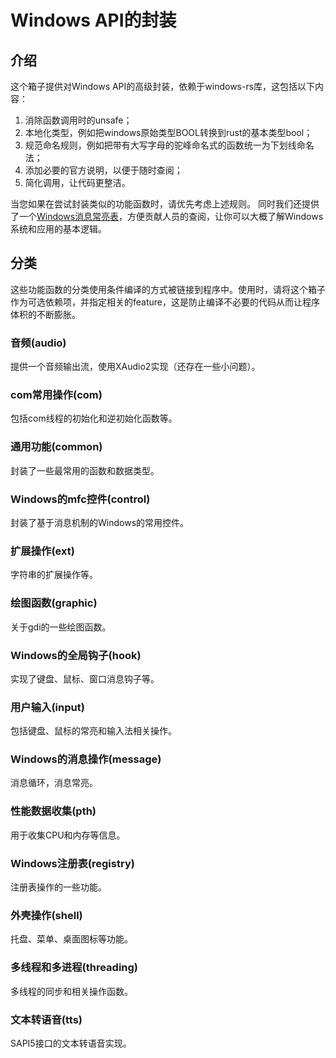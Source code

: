 # Windows API的封装

## 介绍

这个箱子提供对Windows API的高级封装，依赖于windows-rs库，这包括以下内容：

1. 消除函数调用时的unsafe；
2. 本地化类型，例如把windows原始类型BOOL转换到rust的基本类型bool；
3. 规范命名规则，例如把带有大写字母的驼峰命名式的函数统一为下划线命名法；
4. 添加必要的官方说明，以便于随时查阅；
5. 简化调用，让代码更整洁。

当您如果在尝试封装类似的功能函数时，请优先考虑上述规则。
同时我们还提供了一个[Windows消息常亮表](WM_REFERENCE.md)，方便贡献人员的查阅，让你可以大概了解Windows系统和应用的基本逻辑。

## 分类

这些功能函数的分类使用条件编译的方式被链接到程序中。使用时，请将这个箱子作为可选依赖项，并指定相关的feature，这是防止编译不必要的代码从而让程序体积的不断膨胀。

### 音频(audio)

提供一个音频输出流，使用XAudio2实现（还存在一些小问题）。

### com常用操作(com)

包括com线程的初始化和逆初始化函数等。

### 通用功能(common)

封装了一些最常用的函数和数据类型。

### Windows的mfc控件(control)

封装了基于消息机制的Windows的常用控件。

### 扩展操作(ext)

字符串的扩展操作等。

### 绘图函数(graphic)

关于gdi的一些绘图函数。

### Windows的全局钩子(hook)

实现了键盘、鼠标、窗口消息钩子等。

### 用户输入(input)

包括键盘、鼠标的常亮和输入法相关操作。

### Windows的消息操作(message)

消息循环，消息常亮。

### 性能数据收集(pth)

用于收集CPU和内存等信息。

### Windows注册表(registry)

注册表操作的一些功能。

### 外壳操作(shell)

托盘、菜单、桌面图标等功能。

### 多线程和多进程(threading)

多线程的同步和相关操作函数。

### 文本转语音(tts)

SAPI5接口的文本转语音实现。

